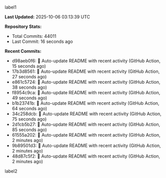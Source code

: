 
label1 
<!-- ACTIVITY_START -->
**Last Updated:** 2025-10-06 03:13:39 UTC

**Repository Stats:**
- Total Commits: 44011
- Last Commit: 16 seconds ago

**Recent Commits:**
- d98aeb0f6: 🤖 Auto-update README with recent activity (GitHub Action, 15 seconds ago)
- 17b3d8561: 🤖 Auto-update README with recent activity (GitHub Action, 27 seconds ago)
- e861c5724: 🤖 Auto-update README with recent activity (GitHub Action, 38 seconds ago)
- f8954c9ca: 🤖 Auto-update README with recent activity (GitHub Action, 49 seconds ago)
- b1b23741b: 🤖 Auto-update README with recent activity (GitHub Action, 64 seconds ago)
- 34c258dcb: 🤖 Auto-update README with recent activity (GitHub Action, 75 seconds ago)
- 2d1cb5b27: 🤖 Auto-update README with recent activity (GitHub Action, 85 seconds ago)
- 61555a202: 🤖 Auto-update README with recent activity (GitHub Action, 2 minutes ago)
- 9b89501d3: 🤖 Auto-update README with recent activity (GitHub Action, 2 minutes ago)
- 48d87c5f2: 🤖 Auto-update README with recent activity (GitHub Action, 2 minutes ago)
<!-- ACTIVITY_END -->

label2
